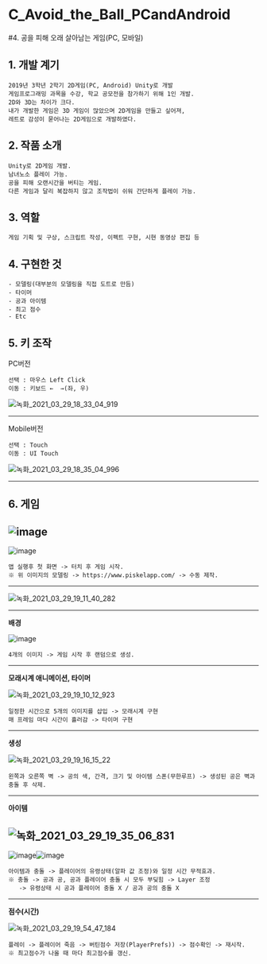 # C_Avoid_the_Ball_PCandAndroid
#4. 공을 피해 오래 살아남는 게임(PC, 모바일)

## 1. 개발 계기

```
2019년 3학년 2학기 2D게임(PC, Android) Unity로 개발
게임프로그래밍 과목을 수강, 학교 공모전을 참가하기 위해 1인 개발.
2D와 3D는 차이가 크다. 
내가 개발한 게임은 3D 게임이 많았으며 2D게임을 만들고 싶어져,
레트로 감성이 묻어나는 2D게임으로 개발하였다.
```

## 2. 작품 소개

```
Unity로 2D게임 개발.
남녀노소 플레이 가능.
공을 피해 오랜시간을 버티는 게임.
다른 게임과 달리 복잡하지 않고 조작법이 쉬워 간단하게 플레이 가능.
```

## 3. 역할

```
게임 기획 및 구상, 스크립트 작성, 이펙트 구현, 시현 동영상 편집 등
```

## 4. 구현한 것

```
- 모델링(대부분의 모델링을 직접 도트로 만듬)
- 타이머
- 공과 아이템
- 최고 점수
- Etc
```

## 5. 키 조작

PC버전

```
선택 : 마우스 Left Click 
이동 : 키보드 ←  →(좌, 우)
```
![녹화_2021_03_29_18_33_04_919](https://user-images.githubusercontent.com/81169838/112817343-4a9db400-90bd-11eb-9132-ff82ec328d34.gif)

--------------------------------------------------------------------------------------------------------------------------------------------------------------------------------

Mobile버전
```
선택 : Touch 
이동 : UI Touch
```
![녹화_2021_03_29_18_35_04_996](https://user-images.githubusercontent.com/81169838/112817555-88024180-90bd-11eb-989e-72d0b47995bb.gif)

--------------------------------------------------------------------------------------------------------------------------------------------------------------------------------

## 6. 게임

![image](https://user-images.githubusercontent.com/81169838/112818442-7ec5a480-90be-11eb-9006-3696b46cb91e.png)
--------------------------------------------------------------------------------------------------------------------------------------------------------------------------------
![image](https://user-images.githubusercontent.com/81169838/112819565-acf7b400-90bf-11eb-9f5d-73099e8ca2b3.png)

```
앱 실행후 첫 화면 -> 터치 후 게임 시작.
※ 위 이미지의 모델링 -> https://www.piskelapp.com/ -> 수동 제작.
```

--------------------------------------------------------------------------------------------------------------------------------------------------------------------------------

![녹화_2021_03_29_19_11_40_282](https://user-images.githubusercontent.com/81169838/112822264-afa7d880-90c2-11eb-94ca-367b78983ffa.gif)

--------------------------------------------------------------------------------------------------------------------------------------------------------------------------------

**배경**

![image](https://user-images.githubusercontent.com/81169838/112820544-a7e73480-90c0-11eb-9a45-25374de0edb0.png)

```
4개의 이미지 -> 게임 시작 후 랜덤으로 생성.
```

--------------------------------------------------------------------------------------------------------------------------------------------------------------------------------

**모래시계 애니메이션, 타이머**

![녹화_2021_03_29_19_10_12_923](https://user-images.githubusercontent.com/81169838/112822099-73747800-90c2-11eb-9782-7678a8be340a.gif)

```
일정한 시간으로 5개의 이미지를 삽입 -> 모래시계 구현
매 프레임 마다 시간이 흘러감 -> 타이머 구현
```

--------------------------------------------------------------------------------------------------------------------------------------------------------------------------------

**생성**

![녹화_2021_03_29_19_16_15_22](https://user-images.githubusercontent.com/81169838/112822778-555b4780-90c3-11eb-8eb3-f50f08bf2318.gif)

```
왼쪽과 오른쪽 벽 -> 공의 색, 간격, 크기 및 아이템 스폰(무한루프) -> 생성된 공은 벽과 충돌 후 삭제.
```



--------------------------------------------------------------------------------------------------------------------------------------------------------------------------------

**아이템**

![녹화_2021_03_29_19_35_06_831](https://user-images.githubusercontent.com/81169838/112824812-f3e8a800-90c5-11eb-98d1-92db82340881.gif)
--------------------------------------------------------------------------------------------------------------------------------------------------------------------------------
![image](https://user-images.githubusercontent.com/81169838/112828612-e71a8300-90ca-11eb-9f10-2fa4559082f2.png)![image](https://user-images.githubusercontent.com/81169838/112829393-082fa380-90cc-11eb-8fb3-4d797686908e.png)


```
아이템과 충돌 -> 플레이어의 유령상태(알파 값 조정)와 일정 시간 무적효과.
※ 충돌 -> 공과 공, 공과 플레이어 충돌 시 모두 부딪힘 -> Layer 조정 
   -> 유령상태 시 공과 플레이어 충돌 X / 공과 공의 충돌 X  
```

--------------------------------------------------------------------------------------------------------------------------------------------------------------------------------

**점수(시간)**

![녹화_2021_03_29_19_54_47_184](https://user-images.githubusercontent.com/81169838/112827022-be918980-90c8-11eb-8d29-ed9e0819c3d6.gif)

```
플레이 -> 플레이어 죽음 -> 버틴점수 저장(PlayerPrefs)) -> 점수확인 -> 재시작.
※ 최고점수가 나올 때 마다 최고점수를 갱신.
```

